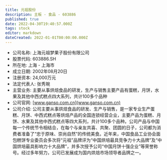 ```yaml
---
title: 元祖股份
description: 主板 - 食品 - 603886
published: true
date: 2022-04-30T19:40:57.000Z
tags: stock
editor: markdown
dateCreated: 2022-01-01T00:00:00.000Z
---
```


- 公司名称: 上海元祖梦果子股份有限公司
- 股票代码: 603886.SH
- 所在地: 上海 - 上海市
- 成立日期: 2002年08月20日
- 注册资本: 24,000万元
- 法定代表人: 张秀琬
- 主营业务: 主要从事烘焙食品的研发，生产与销售主要产品有蛋糕，月饼，水果及其他中西式糕点四大系列，共计100多个品种
- 公司官网: [www.ganso.com.cn](www.ganso.com.cn)
- 公司介绍: 公司主要从事烘焙食品的研发、生产与销售，是一家专业生产蛋糕、月饼、中西式糕点等烘焙产品的全国连锁经营企业，主要产品为蛋糕、月饼、水果及其他中西式糕点等四大系列，共计100多个品种。公司产品与中国每一个传统节令相结合，在每个与亲友共喜、共聚、团圆的日子，公司都为消费者准备了“忠于原味、崇尚自然”的传统美食。近年来，中国食品工业协会面包糕饼专业委员会多次将“元祖”品牌评为“中国烘培最具竞争力十大品牌”及“中国烘培最具影响力十大品牌”，并多次授予公司“中国月饼十强企业”等荣誉称号。经过多年努力，公司已发展成为国内烘焙市场领导者品牌之一。


